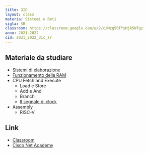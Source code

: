 ```yaml
---
title: 3IC
layout: class
materia: Sistemi e Reti
sigla: SR
classroom: https://classroom.google.com/u/2/c/Mzg5OTYyMjk5NTgz
anno: 2021-2022
cid: 2021_2022_3ic_sr
---
```


## Materiale da studiare

* [Sistemi di elaborazione](/content/sr/sistema_elaborazione.html)
* [Funzionamento della RAM](/content/sr/ram.html)
* CPU Fetch and Execute
	* Load e Store
	* Add e And
	* Branch
	* [Il segnale di clock](/content/sr/clock.html)
* Assembly
	* RISC-V

## Link
<ul>
	<li><a href="{{ page.classroom }}" target="_blank">Classroom</a></li>
	<li><a href="https://netacad.com/" target="_blank">Cisco Net Academy</a></li>
</ul>